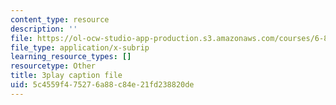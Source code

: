 ```yaml
---
content_type: resource
description: ''
file: https://ol-ocw-studio-app-production.s3.amazonaws.com/courses/6-890-algorithmic-lower-bounds-fun-with-hardness-proofs-fall-2014/5c4559f475276a88c84e21fd238820de_Lm8WHM0glHE.srt
file_type: application/x-subrip
learning_resource_types: []
resourcetype: Other
title: 3play caption file
uid: 5c4559f4-7527-6a88-c84e-21fd238820de
---
```

